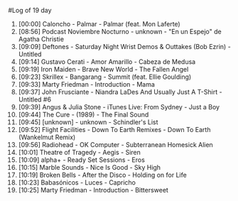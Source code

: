 #Log of 19 day

1. [00:00] Caloncho - Palmar - Palmar (feat. Mon Laferte)
1. [08:56] Podcast Noviembre Nocturno - unknown - "En un Espejo" de Agatha Christie
1. [09:09] Deftones - Saturday Night Wrist Demos & Outtakes (Bob Ezrin) - Untitled
1. [09:14] Gustavo Cerati - Amor Amarillo - Cabeza de Medusa
1. [09:19] Iron Maiden - Brave New World - The Fallen Angel
1. [09:23] Skrillex - Bangarang - Summit (feat. Ellie Goulding)
1. [09:33] Marty Friedman - Introduction - Mama
1. [09:37] John Frusciante - Niandra LaDes And Usually Just A T-Shirt - Untitled #6
1. [09:39] Angus & Julia Stone - iTunes Live: From Sydney - Just a Boy
1. [09:44] The Cure - (1989) - The Final Sound
1. [09:45] [unknown] - unknown - Schindler's List
1. [09:52] Flight Facilities - Down To Earth Remixes - Down To Earth (Wankelmut Remix)
1. [09:56] Radiohead - OK Computer - Subterranean Homesick Alien
1. [10:01] Theatre of Tragedy - Aegis - Siren
1. [10:09] alpha+ - Ready Set Sessions - Eros
1. [10:15] Marble Sounds - Nice Is Good - Sky High
1. [10:19] Broken Bells - After the Disco - Holding on for Life
1. [10:23] Babasónicos - Luces - Capricho
1. [10:25] Marty Friedman - Introduction - Bittersweet
